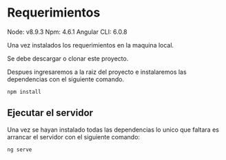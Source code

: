 # Requerimientos

Node: v8.9.3
Npm: 4.6.1
Angular CLI:  6.0.8

Una vez instalados los requerimientos en la maquina local.

Se debe descargar o clonar este proyecto.

Despues ingresaremos a la raiz del proyecto e instalaremos las dependencias con el siguiente comando.

`npm install`

## Ejecutar el servidor

Una vez se hayan instalado todas las dependencias lo unico que faltara es arrancar el servidor con el siguiente comando:

`ng serve`

